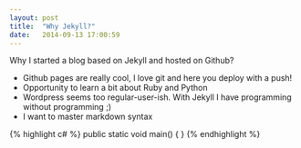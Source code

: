 ```yaml
---
layout: post
title:  "Why Jekyll?"
date:   2014-09-13 17:00:59
---
```


Why I started a blog based on Jekyll and hosted on Github?

* Github pages are really cool, I love git and here you deploy with a push!
* Opportunity to learn a bit about Ruby and Python
* Wordpress seems too regular-user-ish. With Jekyll I have programming without programming ;)
* I want to master markdown syntax

{% highlight c# %}
public static void main()
{
}
{% endhighlight %}
